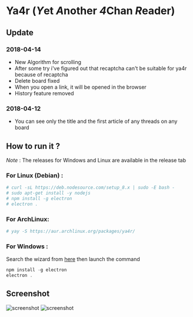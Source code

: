 # Ya4r (*Y*et *A*nother *4*Chan *R*eader)

## Update

### 2018-04-14

* New Algorithm for scrolling
* After some try i've figured out that recaptcha can't be suitable for ya4r because of recaptcha
* Delete board fixed
* When you open a link, it will be opened in the browser
* History feature removed

### 2018-04-12

* You can see only the title and the first article of any threads on any board


## How to run it ?

*Note* : The releases for Windows and Linux are available in the release tab

### For Linux (Debian) :

``` bash
# curl -sL https://deb.nodesource.com/setup_8.x | sudo -E bash -
# sudo apt-get install -y nodejs
# npm install -g electron 
# electron .
```

### For ArchLinux:

```bash
# yay -S https://aur.archlinux.org/packages/ya4r/
```
### For Windows :

Search the wizard from [here](https://nodejs.org/en/) then launch the command

``` powershell
npm install -g electron
electron .
```

## Screenshot

![screenshot](https://i.imgur.com/wGskeMr.png)
![screenshot](https://i.imgur.com/nIalI2T.png)
